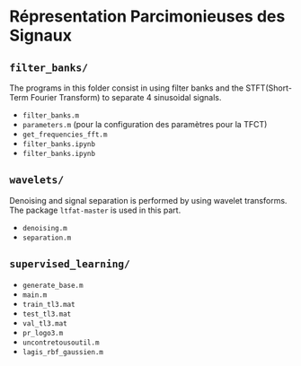# Répresentation Parcimonieuses des Signaux

## `filter_banks/`
The programs in this folder consist in using filter banks and the STFT(Short-Term Fourier Transform) to separate 4 sinusoidal signals.
- `filter_banks.m`
- `parameters.m` (pour la configuration des paramètres pour la TFCT)
- `get_frequencies_fft.m` 
- `filter_banks.ipynb`
- `filter_banks.ipynb`

## `wavelets/`
Denoising and signal separation is performed by using wavelet transforms. The package `ltfat-master` is used in this part.
- `denoising.m`
- `separation.m`

## `supervised_learning/`
- `generate_base.m`
- `main.m`
- `train_tl3.mat` 
- `test_tl3.mat`
- `val_tl3.mat`
- `pr_logo3.m`
- `uncontretousoutil.m`
- `lagis_rbf_gaussien.m`
